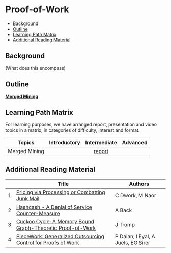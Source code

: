 # Proof-of-Work 

- [Background](#background)
- [Outline](#outline)
- [Learning Path Matrix](#learning-path-matrix)
- [Additional Reading Material](#additional-reading-material)

## Background

(What does this encompass)

## Outline

[**Merged Mining**](./merged-mining/merged-mining.md)

## Learning Path Matrix 

For learning purposes, we have arranged report, presentation and video topics in a matrix, in categories of difficulty, interest and format.

| Topics        | Introductory |                Intermediate                | Advanced |
| ------------- | :----------: | :----------------------------------------: | :------: |
| Merged Mining |              | [report](./merged-mining/merged-mining.md) |          |

## Additional Reading Material 

|      | Title                                                        | Authors                            |
| ---- | ------------------------------------------------------------ | ---------------------------------- |
| 1    | [Pricing via Processing or Combatting Junk Mail](https://web.cs.dal.ca/~abrodsky/7301/readings/DwNa93.pdf) | C Dwork, M Naor                    |
| 2    | [Hashcash - A Denial of Service Counter-Measure](http://www.hashcash.org/papers/hashcash.pdf) | A Back                             |
| 3    | [Cuckoo Cycle: A Memory Bound Graph-Theoretic Proof-of-Work](http://fc15.ifca.ai/preproceedings/bitcoin/paper_12.pdf) | J Tromp                            |
| 4    | [PieceWork: Generalized Outsourcing Control for Proofs of Work](http://fc17.ifca.ai/bitcoin/papers/bitcoin17-final24.pdf) | P Daian, I Eyal, A Juels, EG Sirer |

